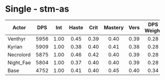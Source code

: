 # Single - stm-as
| Actor | DPS | Int | Haste | Crit | Mastery | Vers | DPS Weight |
|---|:---:|:---:|:---:|:---:|:---:|:---:|:---:|
|Venthyr|5956|1.00|0.45|0.39|0.40|0.39|0.28|
|Kyrian|5909|1.00|0.38|0.40|0.41|0.38|0.28|
|Necrolord|5875|1.00|0.46|0.42|0.40|0.39|0.28|
|Night_Fae|5804|1.00|0.37|0.40|0.40|0.39|0.28|
|Base|4752|1.00|0.41|0.40|0.45|0.40|0.34|
